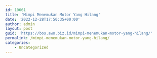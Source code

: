 ```yaml
---
id: 10661
title: 'Mimpi Menemukan Motor Yang Hilang'
date: '2022-12-28T17:50:35+00:00'
author: admin
layout: post
guid: 'https://bos.awn.biz.id/mimpi-menemukan-motor-yang-hilang/'
permalink: /mimpi-menemukan-motor-yang-hilang/
categories:
    - Uncategorized
---
```


